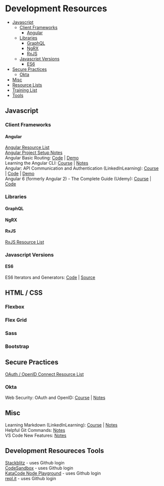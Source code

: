# Development Resources
* [Javascript](#javascript)
  * [Client Frameworks](#client-frameworks)
    * [Angular](#angular)
  * [Libraries](#libraries)
    * [GraphQL](#graphql)
    * [NgRX](#ngrx)
    * [RxJS](#rxjs)
  * [Javascript Versions](#javascript-versions)
    * [ES6](#es6)
* [Secure Practices](#secure-practices)
  * [Okta](#okta)
* [Misc](#misc)
* [Resource Lists](#resource-lists)
* [Training List](https://gist.github.com/kozigh01/72f65d8a350374e11c739cf0cfe59dc8)
* [Tools](#tools---arrow_double_up)


## Javascript
### Client Frameworks
#### Angular
[Angular Resource List](https://gist.github.com/kozigh01/14b53aee646eafd6480ffb548b422593#file-angular-resource-list-md)  
[Angular Project Setup Notes](https://gist.github.com/kozigh01/769a0f1dcd5ff1af335a00d228b9075c)  
Angular Basic Routing: [Code](https://github.com/kozigh01/angular-basic-routing) | [Demo](https://stackblitz.com/github/kozigh01/angular-basic-routing)  
Learning the Angular CLI: [Course](https://www.linkedin.com/learning/learning-the-angular-cli-2) | [Notes](https://gist.github.com/kozigh01/37b52fc1362da677b953c957178ee703)  
Angular: API Communication and Authentication (LinkedInLearning): [Course](https://www.linkedin.com/learning/angular-api-communication-and-authentication) | [Code](https://github.com/kozigh01/AngularAPICommAndAuth) | [Demo](https://stackblitz.com/github/kozigh01/AngularAPICommAndAuth/tree/master/my-app)  
Angular 6 (formerly Angular 2) - The Complete Guide (Udemy): [Course](https://www.udemy.com/the-complete-guide-to-angular-2/learn/v4/overview) | [Code](https://github.com/kozigh01/AngularAPICommAndAuth)  

### Libraries
#### GraphQL
#### NgRX
#### RxJS
[RxJS Resource List](https://gist.github.com/kozigh01/14b53aee646eafd6480ffb548b422593#file-rxjs-resource-list-md)  

### Javascript Versions
#### ES6
ES6 Iterators and Generators: [Code](https://github.com/kozigh01/es6-iterators-generators) | [Source](https://codeburst.io/a-simple-guide-to-es6-iterators-in-javascript-with-examples-189d052c3d8e)  

## HTML / CSS
### Flexbox
### Flex Grid
### Sass
### Bootstrap

## Secure Practices
[OAuth / OpenID Connect Resource List](https://gist.github.com/kozigh01/14b53aee646eafd6480ffb548b422593#file-oauth-resource-list-md)  
### Okta
Web Security: OAuth and OpenID: [Course](https://www.linkedin.com/learning/web-security-oauth-and-openid-connect/welcome) | [Notes](https://gist.github.com/kozigh01/49a8c9313203d1aa4955a35fac48f2dd#file-web-security-oauth-and-openid-md)  
## Misc
Learning Markdown (LinkedInLearning): [Course](https://www.linkedin.com/learning/learning-markdown) | [Notes](https://gist.github.com/kozigh01/b93a28c22b1e564c6a2d6f417712c97e)  
Helpful Git Commands: [Notes](https://gist.github.com/kozigh01/38da36a44765bba001669daa428209ac)  
VS Code New Features: [Notes](https://gist.github.com/kozigh01/252c2345aa4cb936bd85f08d15cd3fec)  

## Development Resoureces Tools
[Stackblitz](https://stackblitz.com/) - uses Github login  
[CodeSandbox](https://codesandbox.io/) - uses Github login  
[KataCode Node Playground](https://www.katacoda.com/courses/nodejs/playground) - uses Github login  
[repl.it](https://repl.it/repls) - uses Github login  
